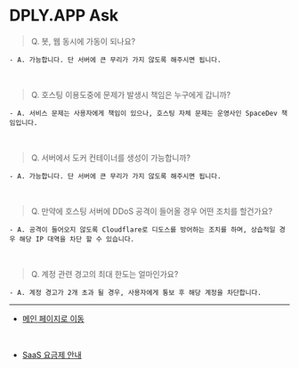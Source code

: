 # DPLY.APP Ask

> Q. 봇, 웹 동시에 가동이 되나요?
    
    - A. 가능합니다. 단 서버에 큰 무리가 가지 않도록 해주시면 됩니다.

<br>

> Q. 호스팅 이용도중에 문제가 발생시 책임은 누구에게 갑니까?
    
    - A. 서비스 문제는 사용자에게 책임이 있으나, 호스팅 자체 문제는 운영사인 SpaceDev 책임입니다.

<br>

> Q. 서버에서 도커 컨테이너를 생성이 가능합니까?
    
    - A. 가능합니다. 단 서버에 큰 무리가 가지 않도록 해주시면 됩니다.
    
<br>

> Q. 만약에 호스팅 서버에 DDoS 공격이 들어올 경우 어떤 조치를 할건가요?
    
    - A. 공격이 들어오지 않도록 Cloudflare로 디도스를 방어하는 조치를 하며, 상습적일 경우 해당 IP 대역을 차단 할 수 있습니다.

<br>

> Q. 계정 관련 경고의 최대 한도는 얼마인가요?
    
    - A. 계정 경고가 2개 초과 될 경우, 사용자에게 통보 후 해당 계정을 차단합니다.

---

+ [메인 페이지로 이동](/README.md)

<br>

+ [SaaS 요금제 안내](/Payplan.md)
